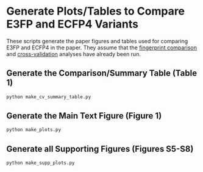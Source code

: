 # Generate Plots/Tables to Compare E3FP and ECFP4 Variants

These scripts generate the paper figures and tables
used for comparing E3FP and ECFP4 in the paper. They
assume that the
[fingerprint comparison](../../fingerprint_comparison)
and [cross-validation](../../crossvalidation) analyses
have already been run.

## Generate the Comparison/Summary Table (Table 1)

```bash
python make_cv_summary_table.py
```

## Generate the Main Text Figure (Figure 1)

```bash
python make_plots.py
```

## Generate all Supporting Figures (Figures S5-S8)

```bash
python make_supp_plots.py
```
